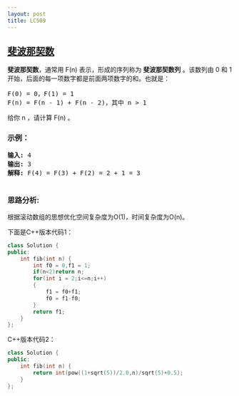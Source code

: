```yaml
---
layout: post
title: LC509
---
```

## [斐波那契数](https://leetcode-cn.com/problems/fibonacci-number/)

<strong>斐波那契数</strong>，通常用 F(n) 表示，形成的序列称为 <strong>斐波那契数列</strong> 。该数列由 0 和 1 开始，后面的每一项数字都是前面两项数字的和。也就是：

<pre>
F(0) = 0，F(1) = 1
F(n) = F(n - 1) + F(n - 2)，其中 n > 1
</pre>

给你 n ，请计算 F(n) 。

### 示例：
<pre>
<strong>输入:</strong> 4
<strong>输出:</strong> 3
<strong>解释:</strong> F(4) = F(3) + F(2) = 2 + 1 = 3

</pre>

### 思路分析:
根据滚动数组的思想优化空间复杂度为O(1)，时间复杂度为O(n)。

下面是C++版本代码1：
```C++
class Solution {
public:
    int fib(int n) {
        int f0 = 0,f1 = 1;
        if(n<2)return n;
        for(int i = 2;i<=n;i++)
        {
            f1 = f0+f1;
            f0 = f1-f0;
        }
        return f1;
    }
};
```

C++版本代码2：

```C++
class Solution {
public:
    int fib(int n) {
        return int(pow((1+sqrt(5))/2.0,n)/sqrt(5)+0.5);
    }
};
```
